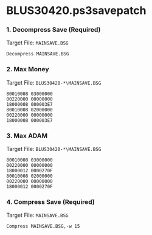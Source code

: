 # BLUS30420.ps3savepatch

### 1. Decompress Save (Required)

Target File: `MAINSAVE.BSG`

```
Decompress MAINSAVE.BSG
```

### 2. Max Money

Target File: `BLUS30420-*\MAINSAVE.BSG`

```
80010008 03000000
00220000 00000000
18000008 000003E7
80010008 02000000
00220000 00000000
18000008 000003E7
```

### 3. Max ADAM

Target File: `BLUS30420-*\MAINSAVE.BSG`

```
80010008 03000000
00220000 00000000
18000012 0000270F
80010008 02000000
00220000 00000000
18000012 0000270F
```

### 4. Compress Save (Required)

Target File: `MAINSAVE.BSG`

```
Compress MAINSAVE.BSG,-w 15
```

